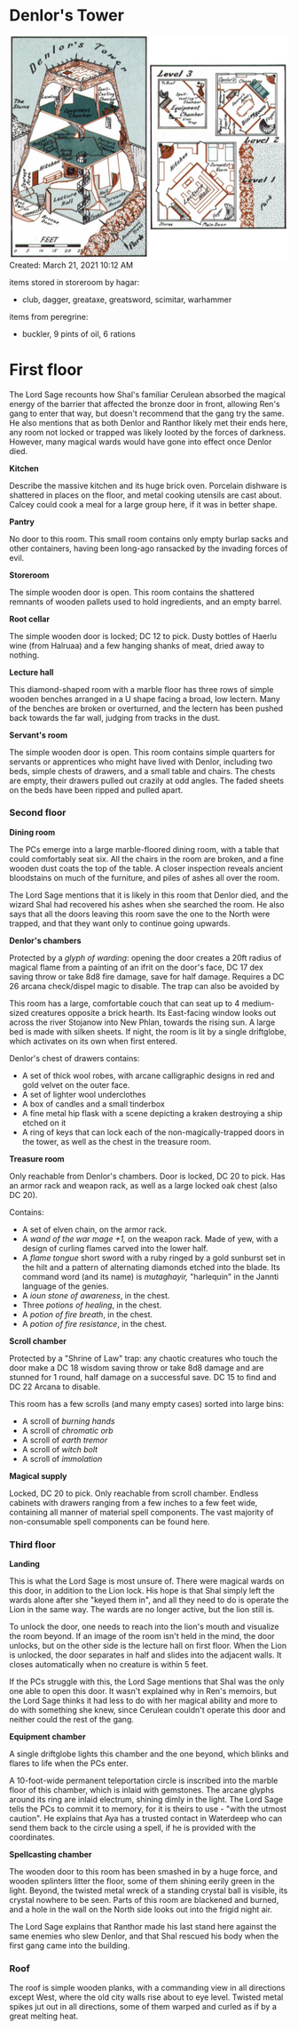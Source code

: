 # Denlor's Tower
![spoiler_denlors_tower](../../images/maps/spoiler_denlors_tower.png)
Created: March 21, 2021 10:12 AM

items stored in storeroom by hagar:

- club, dagger, greataxe, greatsword, scimitar, warhammer

items from peregrine:

- buckler, 9 pints of oil, 6 rations

# First floor

The Lord Sage recounts how Shal's familiar Cerulean absorbed the magical energy of the barrier that affected the bronze door in front, allowing Ren's gang to enter that way, but doesn't recommend that the gang try the same. He also mentions that as both Denlor and Ranthor likely met their ends here, any room not locked or trapped was likely looted by the forces of darkness. However, many magical wards would have gone into effect once Denlor died.

**Kitchen**

Describe the massive kitchen and its huge brick oven. Porcelain dishware is shattered in places on the floor, and metal cooking utensils are cast about. Calcey could cook a meal for a large group here, if it was in better shape.

**Pantry**

No door to this room. This small room contains only empty burlap sacks and other containers, having been long-ago ransacked by the invading forces of evil.

**Storeroom**

The simple wooden door is open. This room contains the shattered remnants of wooden pallets used to hold ingredients, and an empty barrel.

**Root cellar**

The simple wooden door is locked; DC 12 to pick. Dusty bottles of Haerlu wine (from Halruaa) and a few hanging shanks of meat, dried away to nothing.

**Lecture hall**

This diamond-shaped room with a marble floor has three rows of simple wooden benches arranged in a U shape facing a broad, low lectern. Many of the benches are broken or overturned, and the lectern has been pushed back towards the far wall, judging from tracks in the dust.

**Servant's room**

The simple wooden door is open. This room contains simple quarters for servants or apprentices who might have lived with Denlor, including two beds, simple chests of drawers, and a small table and chairs. The chests are empty, their drawers pulled out crazily at odd angles. The faded sheets on the beds have been ripped and pulled apart.

### Second floor

**Dining room**

The PCs emerge into a large marble-floored dining room, with a table that could comfortably seat six. All the chairs in the room are broken, and a fine wooden dust coats the top of the table. A closer inspection reveals ancient bloodstains on much of the furniture, and piles of ashes all over the room.

The Lord Sage mentions that it is likely in this room that Denlor died, and the wizard Shal had recovered his ashes when she searched the room. He also says that all the doors leaving this room save the one to the North were trapped, and that they want only to continue going upwards.

**Denlor's chambers**

Protected by a *glyph of warding*: opening the door creates a 20ft radius of magical flame from a painting of an ifrit on the door's face, DC 17 dex saving throw or take 8d8 fire damage, save for half damage. Requires a DC 26 arcana check/dispel magic to disable. The trap can also be avoided by 

This room has a large, comfortable couch that can seat up to 4 medium-sized creatures opposite a brick hearth. Its East-facing window looks out across the river Stojanow into New Phlan, towards the rising sun. A large bed is made with silken sheets. If night, the room is lit by a single driftglobe, which activates on its own when first entered.

Denlor's chest of drawers contains:

- A set of thick wool robes, with arcane calligraphic designs in red and gold velvet on the outer face.
- A set of lighter wool underclothes
- A box of candles and a small tinderbox
- A fine metal hip flask with a scene depicting a kraken destroying a ship etched on it
- A ring of keys that can lock each of the non-magically-trapped doors in the tower, as well as the chest in the treasure room.

**Treasure room**

Only reachable from Denlor's chambers. Door is locked, DC 20 to pick. Has an armor rack and weapon rack, as well as a large locked oak chest (also DC 20).

Contains:

- A set of elven chain, on the armor rack.
- A *wand of the war mage +1,* on the weapon rack. Made of yew, with a design of curling flames carved into the lower half.
- A *flame tongue* short sword with a ruby ringed by a gold sunburst set in the hilt and a pattern of alternating diamonds etched into the blade. Its command word (and its name) is *mutaghayir,* "harlequin" in the Jannti language of the genies.
- A *ioun stone of awareness*, in the chest.
- Three *potions of healing*, in the chest.
- A *potion of fire breath*, in the chest.
- A *potion of fire resistance*, in the chest.

**Scroll chamber**

Protected by a "Shrine of Law" trap: any chaotic creatures who touch the door make a DC 18 wisdom saving throw or take 8d8 damage and are stunned for 1 round, half damage on a successful save. DC 15 to find and DC 22 Arcana to disable.

This room has a few scrolls (and many empty cases) sorted into large bins:

- A scroll of *burning hands*
- A scroll of *chromatic orb*
- A scroll of *earth tremor*
- A scroll of *witch bolt*
- A scroll of *immolation*

**Magical supply**

Locked, DC 20 to pick. Only reachable from scroll chamber. Endless cabinets with drawers ranging from a few inches to a few feet wide, containing all manner of material spell components. The vast majority of non-consumable spell components can be found here.

### Third floor

**Landing**

This is what the Lord Sage is most unsure of. There were magical wards on this door, in addition to the Lion lock. His hope is that Shal simply left the wards alone after she "keyed them in", and all they need to do is operate the Lion in the same way. The wards are no longer active, but the lion still is.

To unlock the door, one needs to reach into the lion's mouth and visualize the room beyond. If an image of the room isn't held in the mind, the door unlocks, but on the other side is the lecture hall on first floor. When the Lion is unlocked, the door separates in half and slides into the adjacent walls. It closes automatically when no creature is within 5 feet.

If the PCs struggle with this, the Lord Sage mentions that Shal was the only one able to open this door. It wasn't explained why in Ren's memoirs, but the Lord Sage thinks it had less to do with her magical ability and more to do with something she knew, since Cerulean couldn't operate this door and neither could the rest of the gang.

**Equipment chamber**

A single driftglobe lights this chamber and the one beyond, which blinks and flares to life when the PCs enter.

A 10-foot-wide permanent teleportation circle is inscribed into the marble floor of this chamber, which is inlaid with gemstones. The arcane glyphs around its ring are inlaid electrum, shining dimly in the light. The Lord Sage tells the PCs to commit it to memory, for it is theirs to use - "with the utmost caution". He explains that Aya has a trusted contact in Waterdeep who can send them back to the circle using a spell, if he is provided with the coordinates.

**Spellcasting chamber**

The wooden door to this room has been smashed in by a huge force, and wooden splinters litter the floor, some of them shining eerily green in the light. Beyond, the twisted metal wreck of a standing crystal ball is visible, its crystal nowhere to be seen. Parts of this room are blackened and burned, and a hole in the wall on the North side looks out into the frigid night air.

The Lord Sage explains that Ranthor made his last stand here against the same enemies who slew Denlor, and that Shal rescued his body when the first gang came into the building.

### Roof

The roof is simple wooden planks, with a commanding view in all directions except West, where the old city walls rise about to eye level. Twisted metal spikes jut out in all directions, some of them warped and curled as if by a great melting heat.